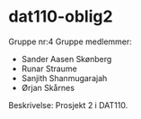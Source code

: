 # dat110-oblig2

Gruppe nr:4
Gruppe medlemmer:
- Sander Aasen Skønberg
- Runar Straume
- Sanjith Shanmugarajah
- Ørjan Skårnes

Beskrivelse: Prosjekt 2 i DAT110.
